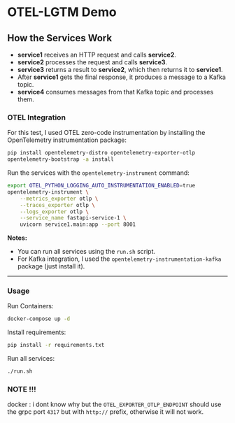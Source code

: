 # OTEL-LGTM Demo


## How the Services Work

- **service1** receives an HTTP request and calls **service2**.
- **service2** processes the request and calls **service3**.
- **service3** returns a result to **service2**, which then returns it to **service1**.
- After **service1** gets the final response, it produces a message to a Kafka topic.
- **service4** consumes messages from that Kafka topic and processes them.

### OTEL Integration

For this test, I used OTEL zero-code instrumentation by installing the OpenTelemetry instrumentation package:

```bash
pip install opentelemetry-distro opentelemetry-exporter-otlp
opentelemetry-bootstrap -a install
```

Run the services with the `opentelemetry-instrument` command:

```bash
export OTEL_PYTHON_LOGGING_AUTO_INSTRUMENTATION_ENABLED=true
opentelemetry-instrument \
    --metrics_exporter otlp \
    --traces_exporter otlp \
    --logs_exporter otlp \
    --service_name fastapi-service-1 \
    uvicorn service1.main:app --port 8001 
```

**Notes:**  
- You can run all services using the `run.sh` script.
- For Kafka integration, I used the `opentelemetry-instrumentation-kafka` package (just install it).

---

### Usage

Run Containers:
```bash
docker-compose up -d
```
Install requirements:
```bash
pip install -r requirements.txt
```

Run all services:
```bash
./run.sh
```


### NOTE !!!
docker : i dont know why but the `OTEL_EXPORTER_OTLP_ENDPOINT` should use the grpc port `4317` but with `http://` prefix, otherwise it will not work.